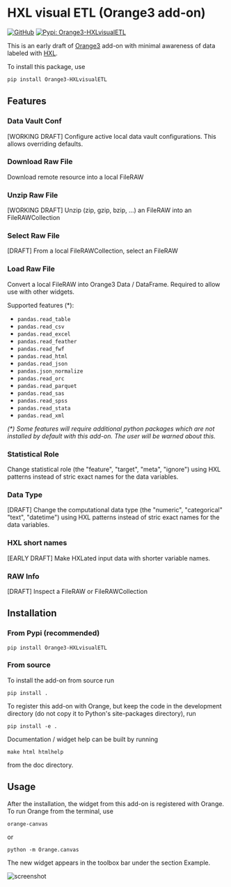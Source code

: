 # HXL visual ETL (Orange3 add-on)
[![GitHub](https://img.shields.io/badge/GitHub-fititnt%2Forange3--hxl-lightgrey?logo=github&style=social[fititnt/orange3-hxl] "GitHub")](https://github.com/fititnt/orange3-hxl)
[![Pypi: Orange3-HXLvisualETL](https://img.shields.io/badge/python%20pypi-Orange3--HXLvisualETL-brightgreen[Python] 
 "Pypi: Orange3-HXLvisualETL")](https://pypi.org/project/Orange3-HXLvisualETL)

This is an early draft of [Orange3](http://orange.biolab.si) add-on with minimal
awareness of data labeled with [HXL](https://hxlstandard.org/).

To install this package, use

```bash
pip install Orange3-HXLvisualETL
```

## Features

### Data Vault Conf
[WORKING DRAFT] Configure active local data vault configurations. This allows overriding defaults.

### Download Raw File

Download remote resource into a local FileRAW

### Unzip Raw File
[WORKING DRAFT] Unzip (zip, gzip, bzip, ...) an FileRAW into an FileRAWCollection

### Select Raw File
[DRAFT] From a local FileRAWCollection, select an FileRAW

### Load Raw File
Convert a local FileRAW into Orange3 Data / DataFrame.
Required to allow use with other widgets.

Supported features (*):

- `pandas.read_table`
- `pandas.read_csv`
- `pandas.read_excel`
- `pandas.read_feather`
- `pandas.read_fwf`
- `pandas.read_html`
- `pandas.read_json`
- `pandas.json_normalize`
- `pandas.read_orc`
- `pandas.read_parquet`
- `pandas.read_sas`
- `pandas.read_spss`
- `pandas.read_stata`
- `pandas.read_xml`

_(*) Some features will require additional python packages which are not installed by default with this add-on. The user will be warned about this._

### Statistical Role

Change statistical role (the "feature", "target", "meta", "ignore")
using HXL patterns instead of stric exact names for the data variables.

### Data Type

[DRAFT] Change the computational data type (the "numeric", "categorical" "text", "datetime") using HXL patterns instead of stric exact names for the data variables.

### HXL short names

[EARLY DRAFT] Make HXLated input data with shorter variable names.

### RAW Info
[DRAFT] Inspect a FileRAW or FileRAWCollection


<!--
This is an example add-on for [Orange3](http://orange.biolab.si). Add-on can extend Orange either 
in scripting or GUI part, or in both. We here focus on the GUI part and implement a simple (empty) widget,
register it with Orange and add a new workflow with this widget to example tutorials.
-->

## Installation

### From Pypi (recommended)

    pip install Orange3-HXLvisualETL

### From source

To install the add-on from source run

    pip install .

To register this add-on with Orange, but keep the code in the development directory (do not copy it to 
Python's site-packages directory), run

    pip install -e .

Documentation / widget help can be built by running

    make html htmlhelp

from the doc directory.

## Usage


After the installation, the widget from this add-on is registered with Orange. To run Orange from the terminal,
use

    orange-canvas

or

    python -m Orange.canvas

The new widget appears in the toolbox bar under the section Example.

![screenshot](https://raw.githubusercontent.com/biolab/orange3-example-addon/master/screenshot.png)


<!--
## TODOs

- https://github.com/fititnt/orange3-hxl/issues/1
- https://realpython.com/python-pyqt-qthread/
- (...)

-->
<!--
orange-canvas --no-welcome --no-splash

pip install orange3 Orange3-Geo Orange3-Timeseries orange3-text
pip install Orange3-Survival-Analysis

## To re-install later all the things
pip uninstall Orange3-HXLvisualETL orange3 Orange3-Geo Orange3-Timeseries orange3-text Orange3-Survival-Analysis Orange3-WorldHappiness Orange3-Explain
-->

<!--

@TODO use this as JSON example input https://vocabulary.unocha.org/json/beta-v4/countries.json
@TODO this is excel, not sure if we enable without HXProxy https://docs.google.com/spreadsheets/d/1NjSI2LaS3SqbgYc0HdD8oIb7lofGtiHgoKKATCpwVdY/edit#gid=1088874596
      https://proxy.hxlstandard.org/data.csv?dest=data_edit&filter01=cut&cut-skip-untagged01=on&strip-headers=on&force=on&url=https%3A%2F%2Fdocs.google.com%2Fspreadsheets%2Fd%2F1NjSI2LaS3SqbgYc0HdD8oIb7lofGtiHgoKKATCpwVdY%2Fedit%23gid%3D1088874596

@TODO CSV

>>> orange-canvas-cli.sh

# Whatever was exit status of main_loop(), we will leave unchanged.
# However likely critical errors will returno non-zero result

# ./orange-canvas-cli.sh /workspace/git/EticaAI/lsf-orange-data-mining/orange-simple-test.temp.ows

# ORANGECLI_DEBUG=1 ORANGECLI_USEXVFB=1 ./orange-canvas-cli.sh /workspace/git/EticaAI/lsf-orange-data-mining/orange-simple-test.temp.ows
# ORANGECLI_DEBUG=1 ORANGECLI_USEXVFB=1 ./orange-canvas-cli.sh /workspace/git/EticaAI/lsf-orange-data-mining/orange-simple-test.temp.ows /workspace/git/EticaAI/lsf-orange-data-mining/999999/0/iris.csv

#### Etc _______________________________________________________________________
## Discussions related to run orange via cli
# @see https://github.com/biolab/orange3/issues/1341
# @see https://github.com/biolab/orange3/issues/3874
# @see https://github.com/biolab/orange3/issues/4910
# @see https://github.com/biolab/orange3/pull/4966
# @see https://github.com/biolab/orange3/issues/2525

## Kill program after some time

# @see https://unix.stackexchange.com/questions/483879/stop-kill-a-process-from-the-command-line-after-a-certain-amount-of-time

## Xvfb related
# @see https://unix.stackexchange.com/questions/512356/is-there-any-way-to-launch-gui-application-without-gui

# @see https://discourse.nixos.org/t/running-qt-applications-with-xvfb-run/1696
# @see https://stackoverflow.com/questions/13215120/how-do-i-make-python-qt-and-webkit-work-on-a-headless-server

-->
